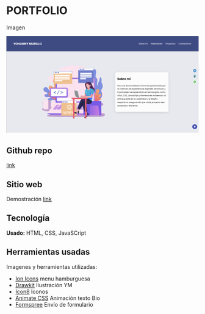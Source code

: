 # PORTFOLIO

Imagen

![Yohanny Murillo](pantallaYM.png)

## Github repo

[link](https://github.com/Hany-m/mi-portafolio) 

## Sitio web

Demostración [link]()

## Tecnología

**Usado:** HTML, CSS,  JavaSCript

## Herramientas usadas

Imagenes y herramientas utilizadas:

- [Ion Icons](https://ionic.io/ionicons) menu hamburguesa
- [Drawkit](https://es.vecteezy.com) Ilustración YM
- [Icon8](https://icons8.com/) Iconos
- [Animate CSS](https://animate.style/) Animación texto Bio
- [Formspree](https://formspree.io/) Envío  de formulario
